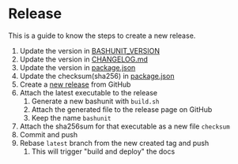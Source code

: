 # Release

This is a guide to know the steps to create a new release.

1. Update the version in [BASHUNIT_VERSION](../bashunit)
1. Update the version in [CHANGELOG.md](../CHANGELOG.md)
1. Update the version in [package.json](../package.json)
1. Update the checksum(sha256) in [package.json](../package.json)
1. Create a [new release](https://github.com/TypedDevs/bashunit/releases/new) from GitHub
1. Attach the latest executable to the release
    1. Generate a new bashunit with `build.sh`
    1. Attach the generated file to the release page on GitHub
    1. Keep the name `bashunit`
1. Attach the sha256sum for that executable as a new file `checksum`
1. Commit and push
1. Rebase `latest` branch from the new created tag and push
    1. This will trigger "build and deploy" the docs
